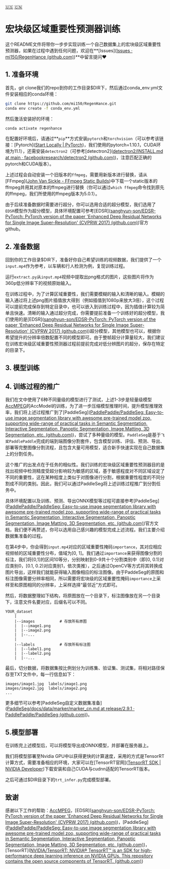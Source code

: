[🇺🇸](/train.md "English") [🇨🇳](/train-cn.md "Simplified Chinese")

# 宏块级区域重要性预测器训练

这个README文件将带你一步步实现训练一个自己数据集上的宏块级区域重要性预测器，如果在过程中遇到任何问题，欢迎在**[Issues]([Issues · mi150/RegenHance (github.com)](https://github.com/mi150/RegenHance/issues))**中留言提问❤

## 1. 准备环境

首先，git clone我们的repo到你的工作目录$DIR下，然后通过conda_env.yml文件安装相应的conda环境：

```bash
git clone https://github.com/mi150/RegenHance.git
conda env create -f conda_env.yml
```

然后激活安装好的环境：

```bash
conda activate regenhance
```

在配置好环境后，请通过**`pip`**方式安装`pytorch`和`torchvision`（可以参考该链接：[Pytorch]([Start Locally | PyTorch](https://pytorch.org/get-started/locally/))，我们使用的pytorch=1.10.1，CUDA环境为11.1），还需安装`detectron2`（可参考[detectron2]([detectron2/INSTALL.md at main · facebookresearch/detectron2 (github.com)](https://github.com/facebookresearch/detectron2/blob/main/INSTALL.md))，注意匹配正确的pytorch和CUDA版本）。

上述过程会自动安装一个旧版本的`ffmpeg`，需要用新版本进行替换，请从[FFmpeg]([John Van Sickle - FFmpeg Static Builds](https://johnvansickle.com/ffmpeg/))中下载一个static版本的ffmpeg并用其对原本的ffmpeg进行替换（你可以通过`which ffmpeg`命令找到原先的ffmpeg，我们所使用的ffmpeg版本为5.0.1）。

由于后续准备数据时需要进行超分，你可以选用合适的超分模型，我们选用了`EDSR`模型作为超分模型，具体环境配置可参考[EDSR]([sanghyun-son/EDSR-PyTorch: PyTorch version of the paper 'Enhanced Deep Residual Networks for Single Image Super-Resolution' (CVPRW 2017) (github.com)](https://github.com/sanghyun-son/EDSR-PyTorch))官方github。

## 2. 准备数据

回到你的工作目录$DIR下，准备好你自己希望训练的视频数据，我们提供了一个`input.mp4`作为参考，以车辆和行人检测为例，复现训练过程。

运行`extract.py`从`input.mp4`视频中提取出png格式的图片，这些图片将作为360p低分辨率下的视频原始输入。

在训练过程中，为了计算区域重要性，我们需要模糊的输入和清晰的输入。模糊的输入通过将上述png图片插值放大得到（例如插值到1080p来放大3倍），这个过程可以提前完成保存到特定目录中，也可以嵌入到训练过程中，因为插值计算较为简单且快速。清晰的输入通过超分完成，你需要提前准备一个训练好的超分模型，我们使用的是[EDSR]([sanghyun-son/EDSR-PyTorch: PyTorch version of the paper 'Enhanced Deep Residual Networks for Single Image Super-Resolution' (CVPRW 2017) (github.com)](https://github.com/sanghyun-son/EDSR-PyTorch))超分模型，其他模型也可以，根据你希望提升的分辨率倍数配置不同的模型即可。由于整帧超分计算量较大，我们建议在训练宏块级区域重要性预测器过程前提前完成对低分辨图片的超分，保存在特定的目录下。

## 3. 模型训练



## 4. 训练过程的推广

我们在文中使用了6种不同量级的模型进行了测试，上述1-3步是轻量级模型[AccMPEG](https://github.com/KuntaiDu/AccMPEG/)的AccModel的训练，为了进一步压缩模型推理时间，提升模型推理效率，我们将上述过程推广到了[PaddleSeg]([PaddlePaddle/PaddleSeg: Easy-to-use image segmentation library with awesome pre-trained model zoo, supporting wide-range of practical tasks in Semantic Segmentation, Interactive Segmentation, Panoptic Segmentation, Image Matting, 3D Segmentation, etc. (github.com)](https://github.com/PaddlePaddle/PaddleSeg))，尝试了多种量级的模型。`PaddleSeg`是基于`飞桨PaddlePaddle`完成的端到端图像分割套件，包含模型训练、评估、预测、导出、部署等完整图像分割流程，且包含大量可用模型，适合新手快速实现在自己数据集上的分割任务。

这个推广的出发点在于任务的相似性。我们训练的宏块级区域重要性预测器目的是找出视频中检测精度受超分影响较为敏感的区域，基于敏感程度对不同区域设定了不同的重要性，这在某种程度上类似于对图像进行分割，根据重要性程度的不同分割成不同的类别。因此，我们可以通过PaddleSeg将上述训练过程推广到分割任务中。

具体环境配置以及训练、预测、导出ONNX模型等过程可直接参考[PaddleSeg]([PaddlePaddle/PaddleSeg: Easy-to-use image segmentation library with awesome pre-trained model zoo, supporting wide-range of practical tasks in Semantic Segmentation, Interactive Segmentation, Panoptic Segmentation, Image Matting, 3D Segmentation, etc. (github.com)](https://github.com/PaddlePaddle/PaddleSeg))官方文档，我们便不再赘述，你可以选用自己感兴趣的模型完成上述流程。我们主要介绍数据集准备的过程。

在第4步中，你会得到`input.mp4`对应的区域重要性掩码`importance`，其对应相应视频帧的区域重要性分布，值域为[0, 1]。我们通过`importance`来获得图像分割的标注，我们将[0,1]的区间10等分，分别映射到0-9共十个分割类别中（即[0, 0.1)对应类别0，[0.1, 0.2)对应类别1，依次类推），之后通过OpenCV等方式将其转换成图片导出，这样我们就能获得输入图像相应的标注图像。由于PaddeSeg的原图和标注图像需要分辨率相同，所以需要将宏块级的区域重要性掩码`importance`上采样至和原图相同的分辨率，上采样选择“最邻近”方式即可。

然后，将数据整理如下结构，将原图放在一个目录下，标注图像放在另一个目录下，注意文件名要对应，后缀名可以不同。

```
YOUR_dataset
    |
    |--images           # 存放所有原图
    |  |--image1.png
    |  |--image2.png
    |  |--...
    |
    |--labels           # 存放所有标注图
    |  |--label1.png
    |  |--label2.png
    |  |--...
```

最后，切分数据，将数据集按比例划分为训练集、验证集、测试集，将相对路径保存至TXT文件中，每一行信息如下：

```
images/image1.jpg  labels/image1.png
images/image2.jpg  labels/image2.png
...
```

更多细节可以参考[PaddleSeg自定义数据集准备]([PaddleSeg/docs/data/marker/marker_cn.md at release/2.9.1 · PaddlePaddle/PaddleSeg (github.com)](https://github.com/PaddlePaddle/PaddleSeg/blob/release/2.9.1/docs/data/marker/marker_cn.md))。

## 5.模型部署

在训练完上述模型后，可以将模型导出成ONNX模型，并部署在服务器上。

我们将模型部署至Nvidia GPU中以获得更快的计算速度，采用的方式是TensorRT计算方式，需要准备相应的环境，大家可以在[TensorRT官网]([TensorRT SDK | NVIDIA Developer](https://developer.nvidia.com/tensorrt))下载安装和自己CUDA与cudnn适配的TensorRT版本。

之后可通过$DIR目录下的`trt_infer.py`完成模型部署。

## 致谢

感谢以下工作的帮助：[AccMPEG](https://github.com/KuntaiDu/AccMPEG/)，[EDSR]([sanghyun-son/EDSR-PyTorch: PyTorch version of the paper 'Enhanced Deep Residual Networks for Single Image Super-Resolution' (CVPRW 2017) (github.com)](https://github.com/sanghyun-son/EDSR-PyTorch))，[PaddleSeg]([PaddlePaddle/PaddleSeg: Easy-to-use image segmentation library with awesome pre-trained model zoo, supporting wide-range of practical tasks in Semantic Segmentation, Interactive Segmentation, Panoptic Segmentation, Image Matting, 3D Segmentation, etc. (github.com)](https://github.com/PaddlePaddle/PaddleSeg))，[TensorRT]([NVIDIA/TensorRT: NVIDIA® TensorRT™ is an SDK for high-performance deep learning inference on NVIDIA GPUs. This repository contains the open source components of TensorRT. (github.com)](https://github.com/NVIDIA/TensorRT))